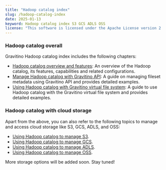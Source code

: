 ```yaml
---
title: "Hadoop catalog index"
slug: /hadoop-catalog-index
date: 2025-01-13
keyword: Hadoop catalog index S3 GCS ADLS OSS
license: "This software is licensed under the Apache License version 2."
---
```


### Hadoop catalog overall

Gravitino Hadoop catalog index includes the following chapters:

- [Hadoop catalog overview and features](./hadoop-catalog.md):
  An overview of the Hadoop catalog, its features, capabilities and related configurations.
- [Manage Hadoop catalog with Gravitino API](../../../metadata/fileset.md):
  A guide on managing fileset metadata using Gravitino API and provides detailed examples.
- [Using Hadoop catalog with Gravitino virtual file system](../../../how-to-use-gvfs.md):
  A guide to use Hadoop catalog with the Gravitino virtual file system and provides detailed examples.

### Hadoop catalog with cloud storage

Apart from the above, you can also refer to the following topics
to manage and access cloud storage like S3, GCS, ADLS, and OSS:

- [Using Hadoop catalog to manage S3](./s3.md). 
- [Using Hadoop catalog to manage GCS](./gcs.md). 
- [Using Hadoop catalog to manage ADLS](./adls.md). 
- [Using Hadoop catalog to manage OSS](./oss.md). 

More storage options will be added soon. Stay tuned!

